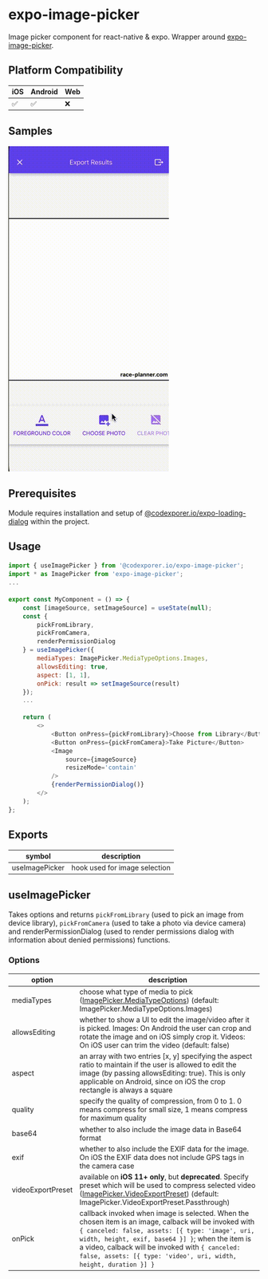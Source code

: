 # expo-image-picker
Image picker component for react-native & expo. Wrapper around <a href="https://docs.expo.dev/versions/latest/sdk/imagepicker/" target="_blank">expo-image-picker</a>.

## Platform Compatibility
iOS|Android|Web|
-|-|-|
✅|✅|❌|

## Samples
<img title="video" src="https://github.com/codexplorer-io/expo-image-picker/blob/main/samples/video.gif?raw=true">

## Prerequisites
Module requires installation and setup of <a href="https://github.com/codexplorer-io/expo-loading-dialog" target="_blank">@codexporer.io/expo-loading-dialog</a> within the project.

## Usage
```javascript
import { useImagePicker } from '@codexporer.io/expo-image-picker';
import * as ImagePicker from 'expo-image-picker';
...

export const MyComponent = () => {
    const [imageSource, setImageSource] = useState(null);
    const {
        pickFromLibrary,
        pickFromCamera,
        renderPermissionDialog
    } = useImagePicker({
        mediaTypes: ImagePicker.MediaTypeOptions.Images,
        allowsEditing: true,
        aspect: [1, 1],
        onPick: result => setImageSource(result)
    });
    ...
    
    return (
        <>
            <Button onPress={pickFromLibrary}>Choose from Library</Button>
            <Button onPress={pickFromCamera}>Take Picture</Button>
            <Image
                source={imageSource}
                resizeMode='contain'
            />
            {renderPermissionDialog()}
        </>
    );
};
```

## Exports
symbol|description|
-|-|
useImagePicker|hook used for image selection|

## useImagePicker
Takes options and returns `pickFromLibrary` (used to pick an image from device library), `pickFromCamera` (used to take a photo via device camera) and renderPermissionDialog (used to render permissions dialog with information about denied permissions) functions.

### Options
option|description|
-|-|
mediaTypes|choose what type of media to pick (<a href="https://docs.expo.dev/versions/latest/sdk/imagepicker/#imagepickermediatypeoptions" target="_blank">ImagePicker.MediaTypeOptions</a>) (default: ImagePicker.MediaTypeOptions.Images)|
allowsEditing|whether to show a UI to edit the image/video after it is picked. Images: On Android the user can crop and rotate the image and on iOS simply crop it. Videos: On iOS user can trim the video (default: false)|
aspect|an array with two entries [x, y] specifying the aspect ratio to maintain if the user is allowed to edit the image (by passing allowsEditing: true). This is only applicable on Android, since on iOS the crop rectangle is always a square|
quality|specify the quality of compression, from 0 to 1. 0 means compress for small size, 1 means compress for maximum quality|
base64|whether to also include the image data in Base64 format|
exif|whether to also include the EXIF data for the image. On iOS the EXIF data does not include GPS tags in the camera case|
videoExportPreset|available on **iOS 11+ only**, but **deprecated**. Specify preset which will be used to compress selected video (<a href="https://docs.expo.dev/versions/latest/sdk/imagepicker/#imagepickervideoexportpreset" target="_blank">ImagePicker.VideoExportPreset</a>) (default: ImagePicker.VideoExportPreset.Passthrough)|
onPick|callback invoked when image is selected. When the chosen item is an image, calback will be invoked with `{ canceled: false, assets: [{ type: 'image', uri, width, height, exif, base64 }] }`; when the item is a video, calback will be invoked with `{ canceled: false, assets: [{ type: 'video', uri, width, height, duration }] }`|
